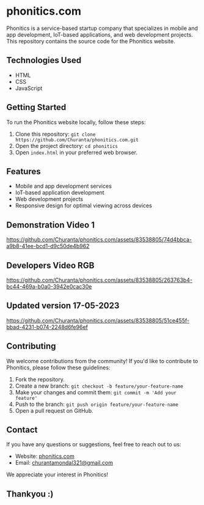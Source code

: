 # phonitics.com

Phonitics is a service-based startup company that specializes in mobile and app development, IoT-based applications, and web development projects. This repository contains the source code for the Phonitics website.

## Technologies Used

- HTML
- CSS
- JavaScript


## Getting Started

To run the Phonitics website locally, follow these steps:

1. Clone this repository: `git clone https://github.com/Churanta/phonitics.com.git`
2. Open the project directory: `cd phonitics`
3. Open `index.html` in your preferred web browser.

## Features

- Mobile and app development services
- IoT-based application development
- Web development projects
- Responsive design for optimal viewing across devices



## Demonstration Video 1

https://github.com/Churanta/phonitics.com/assets/83538805/74d4bbca-a9b8-41ee-bcd1-d9c50de4b962


## Developers Video RGB

https://github.com/Churanta/phonitics.com/assets/83538805/263763b4-bc44-469a-b0a0-3942e0cac30e



## Updated version 17-05-2023
https://github.com/Churanta/phonitics.com/assets/83538805/51ce455f-bbad-4231-b074-2248d6fe96ef


## Contributing

We welcome contributions from the community! If you'd like to contribute to Phonitics, please follow these guidelines:

1. Fork the repository.
2. Create a new branch: `git checkout -b feature/your-feature-name`
3. Make your changes and commit them: `git commit -m 'Add your feature'`
4. Push to the branch: `git push origin feature/your-feature-name`
5. Open a pull request on GitHub.


## Contact

If you have any questions or suggestions, feel free to reach out to us:

- Website: [phonitics.com](https://www.codefold.co)
- Email: churantamondal321@gmail.com

We appreciate your interest in Phonitics!

## Thankyou :)  
